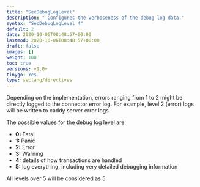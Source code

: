 ```yaml
---
title: "SecDebugLogLevel"
description: " Configures the verboseness of the debug log data."
syntax: "SecDebugLogLevel 4"
default: 2
date: 2020-10-06T08:48:57+00:00
lastmod: 2020-10-06T08:48:57+00:00
draft: false
images: []
weight: 100
toc: true
versions: v1.0+
tinygo: Yes
type: seclang/directives
---
```


Depending on the implementation, errors ranging from 1 to 2 might be directly logged to the connector error log. For example, level 2 (error) logs will be written to caddy server error logs.

The possible values for the debug log level are:

- **0:** Fatal
- **1:** Panic
- **2:** Error
- **3:** Warning
- **4:** details of how transactions are handled
- **5:** log everything, including very detailed debugging information

All levels over 5 will be considered as 5.